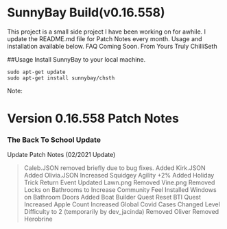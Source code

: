 # SunnyBay Build(v0.16.558)

This project is a small side project I have been working on for awhile. I update the README.md file for Patch Notes every month. 
Usage and installation available below. FAQ Coming Soon.
From Yours Truly 
ChilliSeth

##Usage
Install SunnyBay to your local machine.
 ```
sudo apt-get update
sudo apt-get install sunnybay/chsth
 ```

Note: 

# Version 0.16.558 Patch Notes
### The Back To School Update

Update Patch Notes (02/2021 Update)
> Caleb.JSON removed briefly due to bug fixes.
> Added Kirk.JSON
> Added Olivia.JSON
> Increased Squidgey Agility +2%
> Added Holiday Trick Return Event
> Updated Lawn.png
> Removed Vine.png
> Removed Locks on Bathrooms to Increase Community Feel
> Installed Windows on Bathroom Doors
> Added Boat Builder Quest
> Reset BTI Quest
> Increased Apple Count
> Increased Global Covid Cases
> Changed Level Difficulty to 2 (temporarily by dev_jacinda)
> Removed Oliver
> Removed Herobrine
